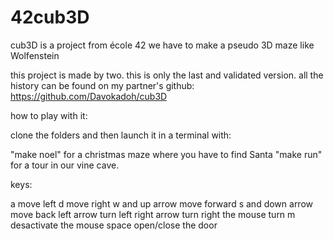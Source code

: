 # 42cub3D
cub3D is a project from école 42 we have to make a pseudo 3D maze like Wolfenstein

this project is made by two. this is only the last and validated version. all the history can be found on my partner's github: 
https://github.com/Davokadoh/cub3D

how to play with it:

clone the folders and then launch it in a terminal with:

"make noel"  for a christmas maze where you have to find Santa
"make run"   for a tour in our vine cave.

keys:

a                 move left
d                 move right
w and up arrow    move forward
s and down arrow  move back
left arrow        turn left 
right arrow       turn right
the mouse         turn
m                 desactivate the mouse
space             open/close the door
